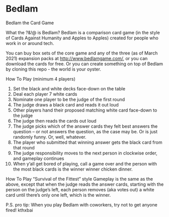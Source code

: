 # Bedlam
Bedlam the Card Game
 
What the ?&!@ is Bedlam?
Bedlam is a comparison card game (in the style of Cards Against Humanity and Apples to Apples) created for people who work in or around tech.

You can buy box sets of the core game and any of the three (as of March 2021) expansion packs at http://www.bedlamgame.com/, or you can download the cards for free. Or you can create something on top of Bedlam by cloning this repo - the world is your oyster.

How To Play (minimum 4 players)
1.	Set the black and white decks face-down on the table
2.	Deal each player 7 white cards
3.	Nominate one player to be the judge of the first round
4.	The judge draws a black card and reads it out loud
5.	Other players hand their proposed matching white card face-down to the judge
6.	The judge then reads the cards out loud
7.	The judge picks which of the answer cards they felt best answers the question – or not answers the question, as the case may be. Or is just randomly funny. Or, well, whatever.
8.	The player who submitted that winning answer gets the black card from that round
9.	The judge responsibility moves to the next person in clockwise order, and gameplay continues
10.	When y’all get bored of playing, call a game over and the person with the most black cards is the winner winner chicken dinner.

How To Play “Survival of the Fittest” style
Gameplay is the same as the above, except that when the judge reads the answer cards, starting with the person on the judge’s left, each person removes (aka votes out) a white card until there’s only one left, which is the winner.

P.S. pro tip: When you play Bedlam with coworkers, try not to get anyone fired! kthxbai

 
 
